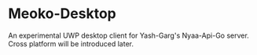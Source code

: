 # Meoko-Desktop
An experimental UWP desktop client for Yash-Garg's Nyaa-Api-Go server. Cross platform will be introduced later.
